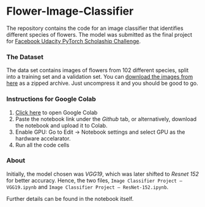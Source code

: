 # Flower-Image-Classifier

The repository contains the code for an image classifier that identifies different species of flowers. The model was submitted as the final project for [Facebook Udacity PyTorch Scholaship Challenge](https://in.udacity.com/facebook-pytorch-scholarship). 

### The Dataset

The data set contains images of flowers from 102 different species, split into a training set and a validation set. You can [download the images from here](https://s3.amazonaws.com/content.udacity-data.com/courses/nd188/flower_data.zip) as a zipped archive. Just uncompress it and you should be good to go.

### Instructions for Google Colab

1. [Click here](http://colab.research.google.com) to open Google Colab
2. Paste the notebook link under the _Github_ tab, or alternatively, download the notebook and upload it to Colab.
3. Enable GPU: Go to Edit -> Notebook settings and select GPU as the hardware accelarator.
4. Run all the code cells

### About

Initially, the model chosen was _VGG19_, which was later shifted to _Resnet 152_ for better accuracy. Hence, the two files, `Image Classifier Project — VGG19.ipynb` and `Image Classifier Project — ResNet-152.ipynb`.

Further details can be found in the notebook itself.

